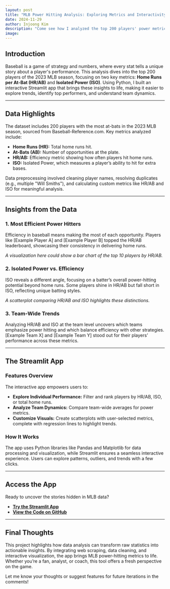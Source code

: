 ```yaml
---
layout: post
title: "MLB Power Hitting Analysis: Exploring Metrics and Interactivity"
date: 2024-11-29
author: Injoong Kim
description: "Come see how I analyzed the top 200 players' power metrics like Home Runs per At-Bat and Isolated Power from the 2023 MLB season! Plus, explore it all with my interactive Streamlit app!"
image:
---
```


## Introduction
Baseball is a game of strategy and numbers, where every stat tells a unique story about a player's performance. This analysis dives into the top 200 players of the 2023 MLB season, focusing on two key metrics: **Home Runs per At-Bat (HR/AB)** and **Isolated Power (ISO)**. Using Python, I built an interactive Streamlit app that brings these insights to life, making it easier to explore trends, identify top performers, and understand team dynamics.

---

## Data Highlights  
The dataset includes 200 players with the most at-bats in the 2023 MLB season, sourced from Baseball-Reference.com. Key metrics analyzed include:  
- **Home Runs (HR):** Total home runs hit.  
- **At-Bats (AB):** Number of opportunities at the plate.  
- **HR/AB:** Efficiency metric showing how often players hit home runs.  
- **ISO:** Isolated Power, which measures a player’s ability to hit for extra bases.

Data preprocessing involved cleaning player names, resolving duplicates (e.g., multiple "Will Smiths"), and calculating custom metrics like HR/AB and ISO for meaningful analysis.

---

## Insights from the Data  

### 1. **Most Efficient Power Hitters**  
Efficiency in baseball means making the most of each opportunity. Players like [Example Player A] and [Example Player B] topped the HR/AB leaderboard, showcasing their consistency in delivering home runs.  

*A visualization here could show a bar chart of the top 10 players by HR/AB.*  

### 2. **Isolated Power vs. Efficiency**  
ISO reveals a different angle, focusing on a batter’s overall power-hitting potential beyond home runs. Some players shine in HR/AB but fall short in ISO, reflecting unique batting styles.  

*A scatterplot comparing HR/AB and ISO highlights these distinctions.*  

### 3. **Team-Wide Trends**  
Analyzing HR/AB and ISO at the team level uncovers which teams emphasize power hitting and which balance efficiency with other strategies. [Example Team X] and [Example Team Y] stood out for their players’ performance across these metrics.

---

## The Streamlit App  

### Features Overview  
The interactive app empowers users to:  
- **Explore Individual Performance:** Filter and rank players by HR/AB, ISO, or total home runs.  
- **Analyze Team Dynamics:** Compare team-wide averages for power metrics.  
- **Customize Visuals:** Create scatterplots with user-selected metrics, complete with regression lines to highlight trends.  

### How It Works  
The app uses Python libraries like Pandas and Matplotlib for data processing and visualization, while Streamlit ensures a seamless interactive experience. Users can explore patterns, outliers, and trends with a few clicks.

---

## Access the App  

Ready to uncover the stories hidden in MLB data?  
- **[Try the Streamlit App](https://injoongk-streamlit-blog-post-3-streamlit-rws7j6.streamlit.app/)**  
- **[View the Code on GitHub](https://github.com/InjoongK/Streamlit/blob/main/blog_post_3_streamlit.py)**  

---

## Final Thoughts  

This project highlights how data analysis can transform raw statistics into actionable insights. By integrating web scraping, data cleaning, and interactive visualization, the app brings MLB power-hitting metrics to life. Whether you’re a fan, analyst, or coach, this tool offers a fresh perspective on the game.  

Let me know your thoughts or suggest features for future iterations in the comments!  
